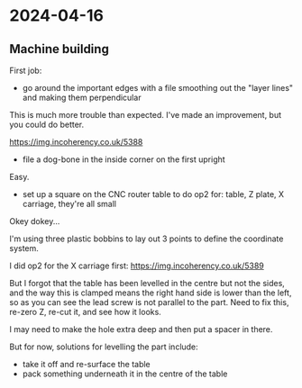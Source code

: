 # 2024-04-16

## Machine building

First job:

 * go around the important edges with a file smoothing out the "layer lines" and making them perpendicular

This is much more trouble than expected. I've made an improvement, but you could do better.

https://img.incoherency.co.uk/5388

 * file a dog-bone in the inside corner on the first upright

Easy.

 * set up a square on the CNC router table to do op2 for: table, Z plate, X carriage, they're all small

Okey dokey...

I'm using three plastic bobbins to lay out 3 points to define the coordinate system.

I did op2 for the X carriage first: https://img.incoherency.co.uk/5389

But I forgot that the table has been levelled in the centre but not the sides, and the
way this is clamped means the right hand side is lower than the left, so as you can see
the lead screw is not parallel to the part. Need to fix this, re-zero Z, re-cut it,
and see how it looks.

I may need to make the hole extra deep and then put a spacer in there.

But for now, solutions for levelling the part include:

 * take it off and re-surface the table
 * pack something underneath it in the centre of the table
